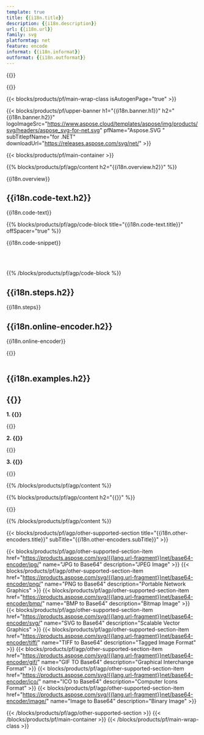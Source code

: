 ```yaml
---
template: true
title: {{i18n.title}}
description: {{i18n.description}}
url: {{i18n.url}}
family: svg
platformtag: net
feature: encode
informat: {{i18n.informat}}
outformat: {{i18n.outformat}}
---
```


{{<meta path="/{{lang}}/meta/encoder/default.md" section="{{env.howto}}">}}

{{<meta path="/{{lang}}/meta/encoder/default.md" section="faq">}}

{{< blocks/products/pf/main-wrap-class isAutogenPage="true" >}}

{{< blocks/products/pf/upper-banner h1="{{i18n.banner.h1}}" h2="{{i18n.banner.h2}}" logoImageSrc="https://www.aspose.cloud/templates/aspose/img/products/svg/headers/aspose_svg-for-net.svg" pfName="Aspose.SVG " subTitlepfName="for .NET" downloadUrl="https://releases.aspose.com/svg/net/" >}}

{{< blocks/products/pf/main-container >}}

{{% blocks/products/pf/agp/content h2="{{i18n.overview.h2}}" %}}

{{i18n.overview}}
<br>

<h2>{{i18n.code-text.h2}}</h2>

{{i18n.code-text}}<br>

{{% blocks/products/pf/agp/code-block title="{{i18n.code-text.title}}" offSpacer="true" %}}

{{i18n.code-snippet}} 

<p></p><br><br>

{{% /blocks/products/pf/agp/code-block %}}

<h2>{{i18n.steps.h2}}</h2>

{{i18n.steps}}
<br>

<h2>{{i18n.online-encoder.h2}}</h2>

{{i18n.online-encoder}}

{{<import path="/{{lang}}/partials/_content.md" section="{{i18n.feature}}">}}
<br><br>

<h2>{{i18n.examples.h2}}</h2>

<h2>{{<import path="/{{lang}}/partials/_faq.md" section="faq-encoder.h2">}}</h2>

<b>1. {{<import path="/{{lang}}/partials/_faq.md" section="faq-encoder.Q1">}}</b>

{{<import path="/{{lang}}/partials/_faq.md" section="faq-encoder.A1">}}

<b>2. {{<import path="/{{lang}}/partials/_faq.md" section="faq-encoder.Q2">}}</b>

{{<import path="/{{lang}}/partials/_faq.md" section="faq-encoder.A2">}}

<b>3. {{<import path="/{{lang}}/partials/_faq.md" section="faq-encoder.Q3">}}</b>

{{<import path="/{{lang}}/partials/_faq.md" section="faq-encoder.A3">}}

{{% /blocks/products/pf/agp/content %}}

{{% blocks/products/pf/agp/content h2="{{<import path="/{{lang}}/partials/_install.md" section="net.h2">}}" %}}

{{<import path="/{{lang}}/partials/_install.md" section="{{i18n.platformtag}}">}}

{{% /blocks/products/pf/agp/content %}}

{{< blocks/products/pf/agp/other-supported-section title="{{i18n.other-encoders.title}}" subTitle="{{i18n.other-encoders.subTitle}}" >}}

{{< blocks/products/pf/agp/other-supported-section-item href="https://products.aspose.com/svg/{{lang.url-fragment}}net/base64-encoder/jpg/" name="JPG to Base64" description="JPEG Image" >}}
{{< blocks/products/pf/agp/other-supported-section-item href="https://products.aspose.com/svg/{{lang.url-fragment}}net/base64-encoder/png/" name="PNG to Base64" description="Portable Network Graphics" >}}
{{< blocks/products/pf/agp/other-supported-section-item href="https://products.aspose.com/svg/{{lang.url-fragment}}net/base64-encoder/bmp/" name="BMP to Base64" description="Bitmap Image" >}}
{{< blocks/products/pf/agp/other-supported-section-item href="https://products.aspose.com/svg/{{lang.url-fragment}}net/base64-encoder/svg/" name="SVG to Base64" description="Scalable Vector Graphics" >}}
{{< blocks/products/pf/agp/other-supported-section-item href="https://products.aspose.com/svg/{{lang.url-fragment}}net/base64-encoder/tiff/" name="TIFF to Base64" description="Tagged Image Format" >}}
{{< blocks/products/pf/agp/other-supported-section-item href="https://products.aspose.com/svg/{{lang.url-fragment}}net/base64-encoder/gif/" name="GIF TO Base64" description="Graphical Interchange Format" >}}
{{< blocks/products/pf/agp/other-supported-section-item href="https://products.aspose.com/svg/{{lang.url-fragment}}net/base64-encoder/ico/" name="ICO to Base64" description="Computer Icons Format" >}}
{{< blocks/products/pf/agp/other-supported-section-item href="https://products.aspose.com/svg/{{lang.url-fragment}}net/base64-encoder/image/" name="Image to Base64" description="Binary Image" >}}

{{< /blocks/products/pf/agp/other-supported-section >}}
{{< /blocks/products/pf/main-container >}}
{{< /blocks/products/pf/main-wrap-class >}}